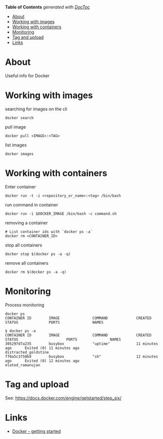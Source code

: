 <!-- START doctoc generated TOC please keep comment here to allow auto update -->
<!-- DON'T EDIT THIS SECTION, INSTEAD RE-RUN doctoc TO UPDATE -->
**Table of Contents**  *generated with [DocToc](https://github.com/thlorenz/doctoc)*

- [About](#about)
- [Working with images](#working-with-images)
- [Working with containers](#working-with-containers)
- [Monitoring](#monitoring)
- [Tag and upload](#tag-and-upload)
- [Links](#links)

<!-- END doctoc generated TOC please keep comment here to allow auto update -->

# About

Useful info for Docker

# Working with images

searching for images on the cli
```
docker search
```

pull image
```
docker pull <IMAGE>:<TAG>
```

list images
```
docker images
```

# Working with containers

Enter container

```
docker run -t -i <repository_or_name>:<tag> /bin/bash
```

run command in container

```
docker run -i $DOCKER_IMAGE /bin/bash -c command.sh
```

removing a container
```
# List container ids with `docker ps -a`
docker rm <CONTAINER_ID>
```

stop all containers
```
docker stop $(docker ps -a -q)
```

remove all containers
```
docker rm $(docker ps -a -q)
```

# Monitoring

Process monitoring
```
docker ps
CONTAINER ID        IMAGE               COMMAND             CREATED             STATUS              PORTS               NAMES

$ docker ps -a
CONTAINER ID        IMAGE               COMMAND             CREATED             STATUS                      PORTS               NAMES
305297d7a235        busybox             "uptime"            11 minutes ago      Exited (0) 11 minutes ago                       distracted_goldstine
ff0a5c3750b9        busybox             "sh"                12 minutes ago      Exited (0) 12 minutes ago                       elated_ramanujan
```

# Tag and upload

See: https://docs.docker.com/engine/getstarted/step_six/


# Links

* [Docker - getting started](https://docs.docker.com/get-started/)

